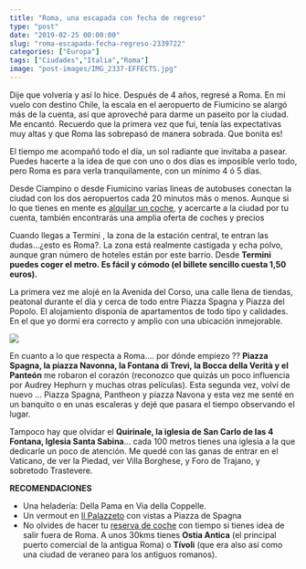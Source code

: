 ```yaml
---
title: "Roma, una escapada con fecha de regreso"
type: "post"
date: "2019-02-25 00:00:00"
slug: "roma-escapada-fecha-regreso-2339722"
categories: ["Europa"]
tags: ["Ciudades","Italia","Roma"]
image: "post-images/IMG_2337-EFFECTS.jpg"
---
```


   
  
Dije que volvería y así lo hice. Después de 4 años, regresé a Roma. En mi vuelo con destino Chile, la escala en el aeropuerto de Fiumicino se alargó más de la cuenta, así que aproveché para darme un paseito por la ciudad. Me encantó. Recuerdo que la primera vez que fui, tenía las expectativas muy altas y que Roma las sobrepasó de manera sobrada. Que bonita es!  
  
El tiempo me acompañó todo el día, un sol radiante que invitaba a pasear. Puedes hacerte a la idea de que con uno o dos días es imposible verlo todo, pero Roma es para verla tranquilamente, con un mínimo 4 ó 5 días.  
  
Desde Ciampino o desde Fiumicino varías lineas de autobuses conectan la ciudad con los dos aeropuertos cada 20 minutos más o menos. Aunque si lo que tienes en mente es [alquilar un coche](https://www.milescarrental.eu/alquiler-de-autos-europa.php), y acercarte a la ciudad por tu cuenta, también encontrarás una amplia oferta de coches y precios  
  
Cuando llegas a Termini , la zona de la estación central, te entran las dudas...¿esto es Roma?. La zona está realmente castigada y echa polvo, aunque gran número de hoteles están por este barrio. Desde **Termini puedes coger el metro. Es fácil y cómodo (el billete sencillo cuesta 1,50 euros).**   
  
La primera vez me alojé en la Avenida del Corso, una calle llena de tiendas, peatonal durante el día y cerca de todo entre Piazza Spagna y Piazza del Popolo. El alojamiento disponía de apartamentos de todo tipo y calidades. En el que yo dormí era correcto y amplio con una ubicación inmejorable.  
  
![](post-images/IMG_2337-EFFECTS.jpg)  
  
En cuanto a lo que respecta a Roma.... por dónde empiezo ?? **Piazza Spagna, la piazza Navonna, la Fontana di Trevi, la Bocca della Verità y el Panteón** me robaron el corazón (reconozco que quizás un poco influencia por Audrey Hephurn y muchas otras películas). Esta segunda vez, volví de nuevo ... Piazza Spagna, Pantheon y piazza Navona y esta vez me senté en un banquito o en unas escaleras y dejé que pasara el tiempo observando el lugar.  
  
Tampoco hay que olvidar el **Quirinale, la iglesia de San Carlo de las 4 Fontana, Iglesia Santa Sabina**... cada 100 metros tienes una iglesia a la que dedicarle un poco de atención. Me quedé con las ganas de entrar en el Vaticano, de ver la Piedad, ver Villa Borghese, y Foro de Trajano, y sobretodo Trastevere.  
  
**RECOMENDACIONES**

- Una heladería: Della Pama en Via della Coppelle.
- Un vermout en [Il Palazzeto](http://www.ilpalazzettoroma.com/) con vistas a Piazza de Spagna
- No olvides de hacer tu [reserva de coche](https://www.viajemos.com.pr/alquiler-de-autos.html) con tiempo si tienes idea de salir fuera de Roma. A unos 30kms tienes **Ostia Antica** (el principal puerto comercial de la antigua Roma) o **Tívoli** (que era also así como una ciudad de veraneo para los antiguos romanos).